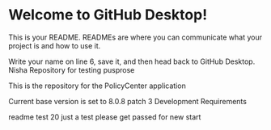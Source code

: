 # Welcome to GitHub Desktop!

This is your README. READMEs are where you can communicate what your project is and how to use it.

Write your name on line 6, save it, and then head back to GitHub Desktop.
Nisha Repository for testing pusprose

This is the repository for the PolicyCenter application

Current base version is set to 8.0.8 patch 3
Development Requirements

readme test 20
 just a test
 please get passed for new start
